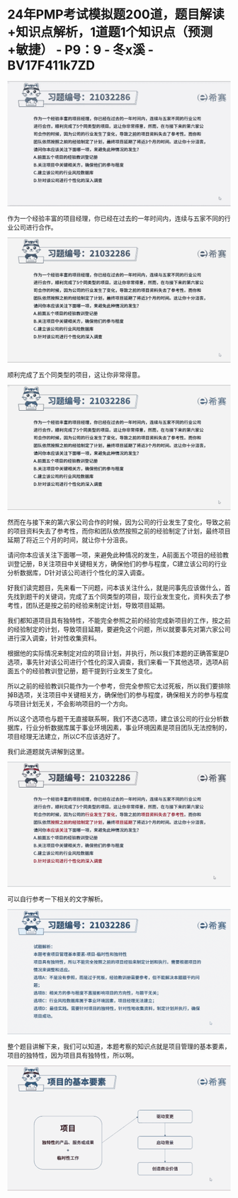 # 24年PMP考试模拟题200道，题目解读+知识点解析，1道题1个知识点（预测+敏捷） - P9：9 - 冬x溪 - BV17F411k7ZD

![](img/6ce250e3b93707f34e27807e8cd972aa_0.png)

作为一个经验丰富的项目经理，你已经在过去的一年时间内，连续与五家不同的行业公司进行合作。

![](img/6ce250e3b93707f34e27807e8cd972aa_2.png)

顺利完成了五个同类型的项目，这让你非常得意。

![](img/6ce250e3b93707f34e27807e8cd972aa_4.png)

然而在与接下来的第六家公司合作的时候，因为公司的行业发生了变化，导致之前的项目资料失去了参考性，而你和团队依然按照之前的经验制定了计划，最终项目延期了将近三个月的时间，就让你十分沮丧。

请问你本应该关注下面哪一项，来避免此种情况的发生，A前面五个项目的经验教训登记册，B关注项目中关键相关方，确保他们的参与程度，C建立该公司的行业分析数据库，D针对该公司进行个性化的深入调查。

好我们读完题目，先来看一下问题，问本该关注什么，就是问事先应该做什么，首先找到题干的关键词，完成了五个同类型的项目，现行业发生变化，资料失去了参考性，团队还是按之前的经验来制定计划，导致项目延期。

我们都知道项目具有独特性，不能完全参照之前的经验完成新项目的工作，按之前的经验制定的计划，导致项目延期，要避免这个问题，所以就要事先对第六家公司进行深入调查，针对性收集资料。

根据他的实际情况来制定对应的项目计划，并执行，所以我们本题的正确答案是D选项，事先针对该公司进行个性化的深入调查，我们来看一下其他选项，选项A前面五个的经验教训登记册，题干提到行业发生了变化。

所以之前的经验教训只能作为一个参考，但完全参照它太过死板，所以我们要排除掉B选项，关注项目中关键相关方，确保他们的参与程度，确保相关方的参与程度与项目计划无关，不会影响项目的一个方向。

所以这个选项也与题干无直接联系啊，我们不选C选项，建立该公司的行业分析数据库，行业分析数据库属于事业环境因素，事业环境因素是项目团队无法控制的，项目经理无法建立，所以C不应该选好了。

我们此道题就先讲解到这里。

![](img/6ce250e3b93707f34e27807e8cd972aa_6.png)

可以自行参考一下相关的文字解析。

![](img/6ce250e3b93707f34e27807e8cd972aa_8.png)

整个题目讲解下来，我们可以知道，本题考察的知识点就是项目管理的基本要素，项目的独特性，因为项目具有独特性，所以啊。



![](img/6ce250e3b93707f34e27807e8cd972aa_10.png)